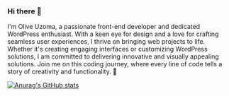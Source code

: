 ### Hi there 👋

I'm Olive Uzoma, a passionate front-end developer and dedicated WordPress enthusiast. With a keen eye for design and a love for crafting seamless user experiences, I thrive on bringing web projects to life. Whether it's creating engaging interfaces or customizing WordPress solutions, I am committed to delivering innovative and visually appealing solutions. Join me on this coding journey, where every line of code tells a story of creativity and functionality. 🚀

[![Anurag's GitHub stats](https://github-readme-stats.vercel.app/api?username=uzomaolive)](https://github.com/anuraghazra/github-readme-stats)

